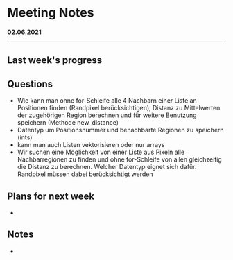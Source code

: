 # Meeting Notes
**02.06.2021**

---

## Last week's progress


## Questions


- Wie kann man ohne for-Schleife alle 4 Nachbarn einer Liste an Positionen finden (Randpixel berücksichtigen), Distanz zu Mittelwerten der zugehörigen Region berechnen und für weitere Benutzung speichern (Methode new_distance) 
- Datentyp um Positionsnummer und benachbarte Regionen zu speichern (ints)
- kann man auch Listen vektorisieren oder nur arrays
- Wir suchen eine Möglichkeit von einer Liste aus Pixeln alle Nachbarregionen zu finden und ohne for-Schleife von allen gleichzeitig die Distanz zu berechnen. Welcher Datentyp eignet sich dafür. Randpixel müssen dabei berücksichtigt werden

## Plans for next week
-
## Notes
- 